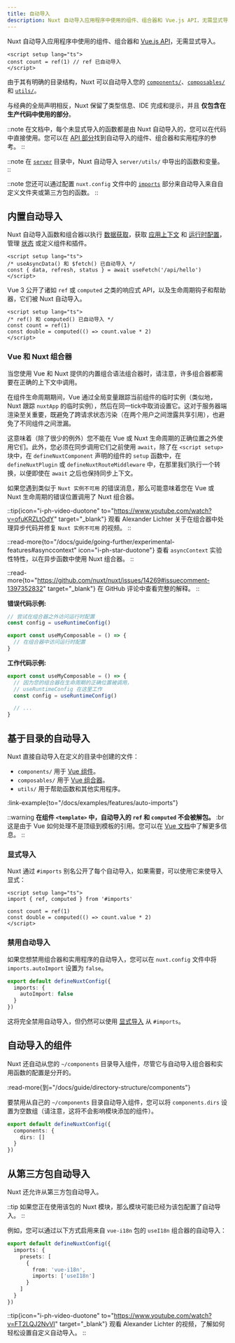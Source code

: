 ```yaml
---
title: 自动导入
description: Nuxt 自动导入应用程序中使用的组件、组合器和 Vue.js API，无需显式导入。
---
```


Nuxt 自动导入应用程序中使用的组件、组合器和 [Vue.js API](https://vuejs.org/api)，无需显式导入。

```vue twoslash [app.vue]
<script setup lang="ts">
const count = ref(1) // ref 已自动导入
</script>
```

由于其有明确的目录结构，Nuxt 可以自动导入您的 [`components/`](/docs/guide/directory-structure/components)、[`composables/`](/docs/guide/directory-structure/composables) 和 [`utils/`](/docs/guide/directory-structure/utils)。

与经典的全局声明相反，Nuxt 保留了类型信息、IDE 完成和提示，并且 **仅包含在生产代码中使用的部分**。

::note
在文档中，每个未显式导入的函数都是由 Nuxt 自动导入的，您可以在代码中直接使用。您可以在 [API 部分](/docs/api)找到自动导入的组件、组合器和实用程序的参考。
::

::note
在 [`server`](/docs/guide/directory-structure/server) 目录中，Nuxt 自动导入 `server/utils/` 中导出的函数和变量。
::

::note
您还可以通过配置 `nuxt.config` 文件中的 [`imports`](/docs/api/nuxt-config#imports) 部分来自动导入来自自定义文件夹或第三方包的函数。
::

## 内置自动导入

Nuxt 自动导入函数和组合器以执行 [数据获取](/docs/getting-started/data-fetching)，获取 [应用上下文](/docs/api/composables/use-nuxt-app) 和 [运行时配置](/docs/guide/going-further/runtime-config)，管理 [状态](/docs/getting-started/state-management) 或定义组件和插件。

```vue twoslash
<script setup lang="ts">
/* useAsyncData() 和 $fetch() 已自动导入 */
const { data, refresh, status } = await useFetch('/api/hello')
</script>
```

Vue 3 公开了诸如 `ref` 或 `computed` 之类的响应式 API，以及生命周期钩子和帮助器，它们被 Nuxt 自动导入。

```vue twoslash
<script setup lang="ts">
/* ref() 和 computed() 已自动导入 */
const count = ref(1)
const double = computed(() => count.value * 2)
</script>
```

### Vue 和 Nuxt 组合器

<!-- TODO: move to separate page with https://github.com/nuxt/nuxt/issues/14723 and add more information -->

当您使用 Vue 和 Nuxt 提供的内置组合语法组合器时，请注意，许多组合器都需要在正确的上下文中调用。

在组件生命周期期间，Vue 通过全局变量跟踪当前组件的临时实例（类似地，Nuxt 跟踪 `nuxtApp` 的临时实例），然后在同一tick中取消设置它。这对于服务器端渲染至关重要，既避免了跨请求状态污染（在两个用户之间泄露共享引用），也避免了不同组件之间泄漏。

这意味着（除了很少的例外）您不能在 Vue 或 Nuxt 生命周期的正确位置之外使用它们。此外，您必须在同步调用它们之前使用 `await`，除了在 `<script setup>` 块中，在 `defineNuxtComponent` 声明的组件的 `setup` 函数中，在 `defineNuxtPlugin` 或 `defineNuxtRouteMiddleware` 中，在那里我们执行一个转换，以便即使在 `await` 之后也保持同步上下文。

如果您遇到类似于 `Nuxt 实例不可用` 的错误消息，那么可能意味着您在 Vue 或 Nuxt 生命周期的错误位置调用了 Nuxt 组合器。

::tip{icon="i-ph-video-duotone" to="https://www.youtube.com/watch?v=ofuKRZLtOdY" target="_blank"}
观看 Alexander Lichter 关于在组合器中处理异步代码并修复 `Nuxt 实例不可用` 的视频。
::

::read-more{to="/docs/guide/going-further/experimental-features#asynccontext" icon="i-ph-star-duotone"}
查看 `asyncContext` 实验性特性，以在异步函数中使用 Nuxt 组合器。
::

::read-more{to="https://github.com/nuxt/nuxt/issues/14269#issuecomment-1397352832" target="_blank"}
在 GitHub 评论中查看完整的解释。
::

**错误代码示例:**

```ts twoslash [composables/example.ts]
// 尝试在组合器之外访问运行时配置
const config = useRuntimeConfig()

export const useMyComposable = () => {
  // 在组合器中访问运行时配置
}
```

**工作代码示例:**

```ts twoslash [composables/example.ts]
export const useMyComposable = () => {
  // 因为您的组合器在生命周期的正确位置被调用，
  // useRuntimeConfig 在这里工作
  const config = useRuntimeConfig()

  // ...
}
```

## 基于目录的自动导入

Nuxt 直接自动导入在定义的目录中创建的文件：

- `components/` 用于 [Vue 组件](/docs/guide/directory-structure/components)。
- `composables/` 用于 [Vue 组合器](/docs/guide/directory-structure/composables)。
- `utils/` 用于帮助函数和其他实用程序。

:link-example{to="/docs/examples/features/auto-imports"}

::warning
**在组件 `<template>` 中，自动导入的 `ref` 和 `computed` 不会被解包。** :br
这是由于 Vue 如何处理不是顶级到模板的引用。您可以在 [Vue 文档](https://vuejs.org/guide/essentials/reactivity-fundamentals.html#caveat-when-unwrapping-in-templates)中了解更多信息。
::

### 显式导入

Nuxt 通过 `#imports` 别名公开了每个自动导入，如果需要，可以使用它来使导入显式：

<!-- TODO:twoslash: Twoslash 尚未支持 tsconfig 路径 -->

```vue
<script setup lang="ts">
import { ref, computed } from '#imports'

const count = ref(1)
const double = computed(() => count.value * 2)
</script>
```

### 禁用自动导入

如果您想禁用组合器和实用程序的自动导入，您可以在 `nuxt.config` 文件中将 `imports.autoImport` 设置为 `false`。

```ts twoslash [nuxt.config.ts]
export default defineNuxtConfig({
  imports: {
    autoImport: false
  }
})
```

这将完全禁用自动导入，但仍然可以使用 [显式导入](#explicit-imports) 从 `#imports`。

## 自动导入的组件

Nuxt 还自动从您的 `~/components` 目录导入组件，尽管它与自动导入组合器和实用函数的配置是分开的。

:read-more{到="/docs/guide/directory-structure/components"}

要禁用从自己的 `~/components` 目录自动导入组件，您可以将 `components.dirs` 设置为空数组（请注意，这将不会影响模块添加的组件）。

```ts twoslash [nuxt.config.ts]
export default defineNuxtConfig({
  components: {
    dirs: []
  }
})
```

## 从第三方包自动导入

Nuxt 还允许从第三方包自动导入。

::tip
如果您正在使用该包的 Nuxt 模块，那么模块可能已经为该包配置了自动导入。
::

例如，您可以通过以下方式启用来自 `vue-i18n` 包的 `useI18n` 组合器的自动导入：

```ts twoslash [nuxt.config.ts]
export default defineNuxtConfig({
  imports: {
    presets: [
      {
        from: 'vue-i18n',
        imports: ['useI18n']
      }
    ]
  }
})
```

::tip{icon="i-ph-video-duotone" to="https://www.youtube.com/watch?v=FT2LQJ2NvVI" target="_blank"}
观看 Alexander Lichter 的视频，了解如何轻松设置自定义自动导入。
::
